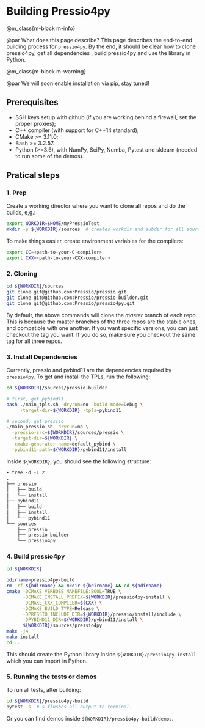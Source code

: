
# Building Pressio4py


@m_class{m-block m-info}

@par What does this page describe?
This page describes the end-to-end building process for `pressio4py`.
By the end, it should be clear how to clone pressio4py, get all dependencies ,
build pressio4py and use the library in Python.


@m_class{m-block m-warning}

@par We will soon enable installation via pip, stay tuned!


## Prerequisites
* SSH keys setup with github (if you are working behind a firewall, set the proper proxies);
* C++ compiler (with support for C++14 standard);
* CMake >= 3.11.0;
* Bash >= 3.2.57.
* Python (>=3.6), with NumPy, SciPy, Numba, Pytest and sklearn (needed to run some of the demos).


## Pratical steps

### 1. Prep

Create a working director where you want to clone all repos and do the builds, e,g.:

```bash
export WORKDIR=$HOME/myPressioTest
mkdir -p ${WORKDIR}/sources  # creates workdir and subdir for all sources
```

To make things easier, create environment variables for the compilers:

```bash
export CC=<path-to-your-C-compiler>
export CXX=<path-to-your-CXX-compiler>
```

### 2. Cloning

```bash
cd ${WORKDIR}/sources
git clone git@github.com:Pressio/pressio.git
git clone git@github.com:Pressio/pressio-builder.git
git clone git@github.com:Pressio/pressio4py.git
```
By default, the above commands will clone the *master* branch of each repo.
This is because the master branches of the three repos are the stable ones,
and compatible with one another.
If you want specific versions, you can just checkout the tag you want.
If you do so, make sure you checkout the same tag for all three repos.


### 3. Install Dependencies

Currently, pressio and pybind11 are the dependencies required by `pressio4py`.
To get and install the TPLs, run the following:

```bash
cd ${WORKDIR}/sources/pressio-builder

# first, get pybind11
bash ./main_tpls.sh -dryrun=no -build-mode=Debug \
     -target-dir=${WORKDIR} -tpls=pybind11

# second, get pressio
./main_pressio.sh -dryrun=no \
  -pressio-src=${WORKDIR}/sources/pressio \
  -target-dir=${WORKDIR} \
  -cmake-generator-name=default_pybind \
  -pybind11-path=${WORKDIR}/pybind11/install
```
Inside `${WORKDIR}`, you should see the following structure:
```txt
➤ tree -d -L 2
.
├── pressio
│   ├── build
│   └── install
├── pybind11
│   ├── build
│   ├── install
│   └── pybind11
└── sources
    ├── pressio
    ├── pressio-builder
    └── pressio4py
```

### 4. Build pressio4py

```bash
cd ${WORKDIR}

bdirname=pressio4py-build
rm -rf ${bdirname} && mkdir ${bdirname} && cd ${bdirname}
cmake -DCMAKE_VERBOSE_MAKEFILE:BOOL=TRUE \
      -DCMAKE_INSTALL_PREFIX=${WORKDIR}/pressio4py-install \
      -DCMAKE_CXX_COMPILER=${CXX} \
      -DCMAKE_BUILD_TYPE=Release \
      -DPRESSIO_INCLUDE_DIR=${WORKDIR}/pressio/install/include \
      -DPYBIND11_DIR=${WORKDIR}/pybind11/install \
      ${WORKDIR}/sources/pressio4py
make -j4
make install
cd ..
```
This should create the Python library inside `${WORKDIR}/pressio4py-install`
which you can import in Python.

### 5. Running the tests or demos

To run all tests, after building:
```bash
cd ${WORKDIR}/pressio4py-build
pytest -s  #-s flushes all output to terminal.
```
Or you can find demos inside `${WORKDIR}/pressio4py-build/demos`.
